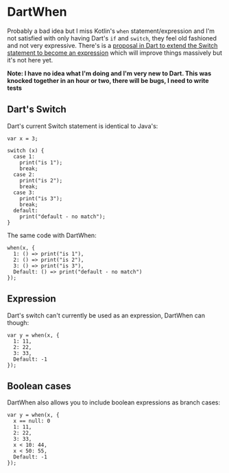 # DartWhen

Probably a bad idea but I miss Kotlin's `when` statement/expression and I'm not satisfied with only having Dart's `if` and `switch`, they feel old fashioned and not very expressive. There's is a [proposal in Dart to extend the Switch statement to become an expression](https://github.com/dart-lang/language/issues/703#issuecomment-1262975719) which will improve things massively but it's not here yet.

**Note: I have no idea what I'm doing and I'm very new to Dart. This was knocked together in an hour or two, there will be bugs, I need to write tests**

## Dart's Switch

Dart's current Switch statement is identical to Java's:

```
var x = 3;

switch (x) {
  case 1:
    print("is 1");
    break;
  case 2:
    print("is 2");
    break;
  case 3:
    print("is 3");
    break;
  default:
    print("default - no match");
}
```

The same code with DartWhen:

```
when(x, {
  1: () => print("is 1"),
  2: () => print("is 2"),
  3: () => print("is 3"),
  Default: () => print("default - no match")
});
```

## Expression

Dart's switch can't currently be used as an expression, DartWhen can though:

```
var y = when(x, {
  1: 11,
  2: 22,
  3: 33,
  Default: -1
});
```

## Boolean cases

DartWhen also allows you to include boolean expressions as branch cases:

```
var y = when(x, {
  x == null: 0
  1: 11,
  2: 22,
  3: 33,
  x < 10: 44,
  x < 50: 55,
  Default: -1
});
```
